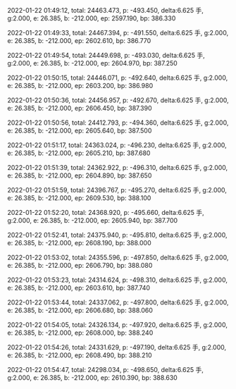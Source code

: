 2022-01-22 01:49:12, total: 24463.473, p: -493.450, delta:6.625 手, g:2.000, e: 26.385, b: -212.000, ep: 2597.190, bp: 386.330

2022-01-22 01:49:33, total: 24467.394, p: -491.550, delta:6.625 手, g:2.000, e: 26.385, b: -212.000, ep: 2602.610, bp: 386.770

2022-01-22 01:49:54, total: 24449.698, p: -493.030, delta:6.625 手, g:2.000, e: 26.385, b: -212.000, ep: 2604.970, bp: 387.250

2022-01-22 01:50:15, total: 24446.071, p: -492.640, delta:6.625 手, g:2.000, e: 26.385, b: -212.000, ep: 2603.200, bp: 386.980

2022-01-22 01:50:36, total: 24456.957, p: -492.670, delta:6.625 手, g:2.000, e: 26.385, b: -212.000, ep: 2606.450, bp: 387.390

2022-01-22 01:50:56, total: 24412.793, p: -494.360, delta:6.625 手, g:2.000, e: 26.385, b: -212.000, ep: 2605.640, bp: 387.500

2022-01-22 01:51:17, total: 24363.024, p: -496.230, delta:6.625 手, g:2.000, e: 26.385, b: -212.000, ep: 2605.210, bp: 387.680

2022-01-22 01:51:39, total: 24362.922, p: -496.310, delta:6.625 手, g:2.000, e: 26.385, b: -212.000, ep: 2604.890, bp: 387.650

2022-01-22 01:51:59, total: 24396.767, p: -495.270, delta:6.625 手, g:2.000, e: 26.385, b: -212.000, ep: 2609.530, bp: 388.100

2022-01-22 01:52:20, total: 24368.920, p: -495.660, delta:6.625 手, g:2.000, e: 26.385, b: -212.000, ep: 2605.940, bp: 387.700

2022-01-22 01:52:41, total: 24375.940, p: -495.810, delta:6.625 手, g:2.000, e: 26.385, b: -212.000, ep: 2608.190, bp: 388.000

2022-01-22 01:53:02, total: 24355.596, p: -497.850, delta:6.625 手, g:2.000, e: 26.385, b: -212.000, ep: 2606.790, bp: 388.080

2022-01-22 01:53:23, total: 24314.624, p: -498.310, delta:6.625 手, g:2.000, e: 26.385, b: -212.000, ep: 2603.610, bp: 387.740

2022-01-22 01:53:44, total: 24337.062, p: -497.800, delta:6.625 手, g:2.000, e: 26.385, b: -212.000, ep: 2606.680, bp: 388.060

2022-01-22 01:54:05, total: 24326.134, p: -497.920, delta:6.625 手, g:2.000, e: 26.385, b: -212.000, ep: 2608.000, bp: 388.240

2022-01-22 01:54:26, total: 24331.629, p: -497.190, delta:6.625 手, g:2.000, e: 26.385, b: -212.000, ep: 2608.490, bp: 388.210

2022-01-22 01:54:47, total: 24298.034, p: -498.650, delta:6.625 手, g:2.000, e: 26.385, b: -212.000, ep: 2610.390, bp: 388.630